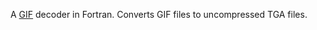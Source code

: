 A [GIF](https://en.wikipedia.org/wiki/GIF) decoder in Fortran.
Converts GIF files to uncompressed TGA files.
